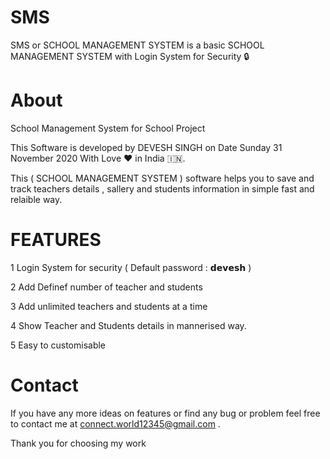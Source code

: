 # SMS
SMS or SCHOOL MANAGEMENT SYSTEM is a basic SCHOOL MANAGEMENT SYSTEM with Login System for Security 🔒

# About
School Management System for School Project

This Software is developed by DEVESH SINGH on Date Sunday 31 November 2020 With Love ❤ in India 🇮🇳.

This ( SCHOOL MANAGEMENT SYSTEM ) software helps you to save and track teachers details , sallery and students information in simple fast and relaible way.

# FEATURES

1 Login System for security
  ( Default password : 𝗱𝗲𝘃𝗲𝘀𝗵 )

2 Add Definef number of teacher and students

3 Add unlimited teachers and students at a time

4 Show Teacher and Students details in mannerised way.

5 Easy to customisable

# Contact
If you have any more ideas on features or find any bug or problem feel free to contact me at connect.world12345@gmail.com .

Thank you for choosing my work
